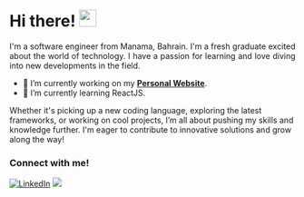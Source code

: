 # Hi there! <img src="https://media.tenor.com/SNL9_xhZl9oAAAAi/waving-hand-joypixels.gif" width="30"/>

<p align ="justify">I'm a software engineer from Manama, Bahrain. I'm a fresh graduate excited about the world of technology. I have a passion for learning and love diving into new developments in the field. 
 
- 🔭 I’m currently working on my [**Personal Website**](https://mark-trinidad.github.io).
- 🌱 I’m currently learning ReactJS.
 
 Whether it's picking up a new coding language, exploring the latest frameworks, or working on cool projects, I’m all about pushing my skills and knowledge further. I'm eager to contribute to innovative solutions and grow along the way!</p>

### Connect with me!
[<img alt="LinkedIn" src="https://img.shields.io/badge/LinkedIn-%230E76A8.svg?&style=for-the-badge&logo=LinkedIn&logoColor=white" />](https://www.linkedin.com/in/mark-trinidad-work/)
[<img src="https://img.shields.io/badge/Portfolio-%23000000.svg?&style=for-the-badge">](https://mark-trinidad.github.io)

<!--
**mark-trinidad/mark-trinidad** is a ✨ _special_ ✨ repository because its `README.md` (this file) appears on your GitHub profile.

Here are some ideas to get you started:

- 🔭 I’m currently working on ...
- 🌱 I’m currently learning ...
- 👯 I’m looking to collaborate on ...
- 🤔 I’m looking for help with ...
- 💬 Ask me about ...
- 📫 How to reach me: ...
- 😄 Pronouns: ...
- ⚡ Fun fact: ...
-->
